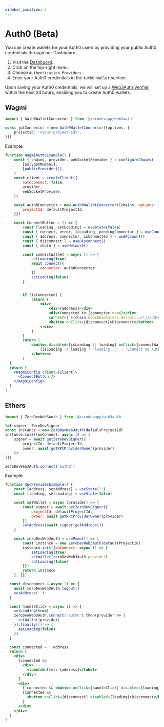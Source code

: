 ```yaml
---
sidebar_position: 3
---
```


# Auth0 (Beta)

You can create wallets for your Auth0 users by providing your public Auth0 credentials through our Dashboard.

1. Visit the [Dashboard](https://staging-dashboard-q1xv.onrender.com/authentication-providers).
2. Click on the top-right menu.
3. Choose `Authentication Providers`.
4. Enter your Auth0 credentials in the `Auth0 Wallet` section.

Upon saving your Auth0 credentials, we will set up a [Web3Auth Verifier](https://web3auth.io/docs/auth-provider-setup/verifiers) within the next 24 hours, enabling you to create Auth0 wallets.

## Wagmi

```typescript
import { Auth0WalletConnector } from '@zerodevapp/web3auth'

const jwtConnector = new Auth0WalletConnector({options: {
    projectId: '<your-project-id>',
}})
```

Example:

```jsx live folded
function WagmiAuth0Example() {
    const { chains, provider, webSocketProvider } = configureChains(
        [polygonMumbai],
        [publicProvider()],
    )
    const client = createClient({
        autoConnect: false,
        provider,
        webSocketProvider,
    })

    const auth0Connector = new Auth0WalletConnector({chains, options: {
        projectId: defaultProjectId,
    }})

    const ConnectButton = () => {
        const [loading, setLoading] = useState(false)
        const { connect, error, isLoading, pendingConnector } = useConnect()
        const { address, connector, isConnected } = useAccount()
        const { disconnect } = useDisconnect()
        const { chain } = useNetwork()

        const connectWallet = async () => {
            setLoading(true)
            await connect({
                connector: auth0Connector
            })
            setLoading(false)
        }


        if (isConnected) {
            return (
                <div>
                    <div>{address}</div>
                    <div>Connected to {connector.name}</div>
                    <a href={`${chain.blockExplorers.default.url}/address/${address}`} target="_blank">Explorer</a><br />
                    <button onClick={disconnect}>Disconnect</button>
                </div>
            )
        }
        return (
            <button disabled={isLoading || loading} onClick={connectWallet}>
                {isLoading || loading ? 'loading...' : 'Connect to Auth0'}
            </button>
        )
  }
  return (
    <WagmiConfig client={client}>
      <ConnectButton />
    </WagmiConfig>
  )
}
```

## Ethers

```typescript
import { ZeroDevWeb3Auth } from '@zerodevapp/web3auth'

let signer: ZeroDevSigner
const instance = new ZeroDevWeb3Auth(defaultProjectId)
instance.init({onConnect: async () => {
    signer = await getZeroDevSigner({
        projectId: defaultProjectId,
        owner: await getRPCProviderOwner(provider)
    })
}})

zeroDevWeb3Auth.connect('auth0')
```

Example:

```jsx live folded
function RpcProviderExample() {
    const [address, setAddress] = useState('')
    const [loading, setLoading] = useState(false)

    const setWallet = async (provider) => {
        const signer = await getZeroDevSigner({
            projectId: defaultProjectId,
            owner: await getRPCProviderOwner(provider)
        })
        setAddress(await signer.getAddress())
    }

    const zeroDevWeb3Auth = useMemo(() => {
        const instance = new ZeroDevWeb3Auth(defaultProjectId)
        instance.init({onConnect: async () => {
            setLoading(true)
            setWallet(zeroDevWeb3Auth.provider)
            setLoading(false)
        }})
        return instance
    }, [])

  const disconnect = async () => {
    await zeroDevWeb3Auth.logout()
    setAddress('')
  }

  const handleClick = async () => {
    setLoading(true)
    zeroDevWeb3Auth.connect('auth0').then(provider => {
      setWallet(provider)
    }).finally(() => {
      setLoading(false)
    })
  }

  const connected = !!address
  return (
    <div>
      {connected && 
        <div>
          <label>Wallet: {address}</label>
        </div>
      }
      <div>
        {!connected && <button onClick={handleClick} disabled={loading}>{ loading ? 'loading...' : 'Create Wallet'}</button>}
        {connected && 
          <button onClick={disconnect} disabled={loading}>Disconnect</button>
        }
      </div>
    </div>
  )
}
```
